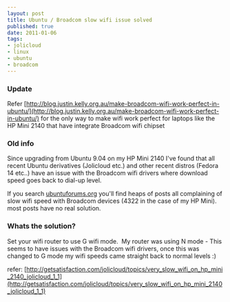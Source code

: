```yaml
--- 
layout: post
title: Ubuntu / Broadcom slow wifi issue solved
published: true
date: 2011-01-06
tags: 
- jolicloud
- linux
- ubuntu
- broadcom
---
```

### Update
Refer [http://blog.justin.kelly.org.au/make-broadcom-wifi-work-perfect-in-ubuntu/](http://blog.justin.kelly.org.au/make-broadcom-wifi-work-perfect-in-ubuntu/) for the only way to make wifi work perfect for laptops like the HP Mini 2140 that have integrate Broadcom wifi chipset

### Old info

Since upgrading from Ubuntu 9.04 on my HP Mini 2140 I've found that all recent Ubuntu derivatives (Jolicloud etc.) and other recent distros (Fedora 14 etc..) have an issue with the Broadcom wifi drivers where download speed goes back to dial-up level. 

If you search [ubuntuforums.org](http://ubuntuforums.org) you'll find heaps of posts all complaining of 
slow wifi speed with Broadcom devices (4322 in the case of my HP Mini). most posts have no real solution.

### Whats the solution?

Set your wifi router to use G wifi mode.  My router was using N mode - This seems to 
have issues with the Broadcom wifi drivers, once this was changed to G mode my 
wifi speeds came straight back to normal levels :)

refer: [http://getsatisfaction.com/jolicloud/topics/very_slow_wifi_on_hp_mini_2140_jolicloud_1_1](http://getsatisfaction.com/jolicloud/topics/very_slow_wifi_on_hp_mini_2140_jolicloud_1_1)
